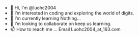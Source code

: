 - 👋 Hi, I’m @luohc2004
- 👀 I’m interested in coding and exploring the world of digits.
- 🌱 I’m currently learning Nothing...
- 💞️ I’m looking to collaborate on keep us learning.
- 📫 How to reach me ... Email Luohc2004_at_163.com

<!---
luohc2004/luohc2004 is a ✨ special ✨ repository because its `README.md` (this file) appears on your GitHub profile.
You can click the Preview link to take a look at your changes.
--->
